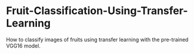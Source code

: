 # Fruit-Classification-Using-Transfer-Learning
How to classify images of fruits using transfer learning with the pre-trained VGG16 model.

